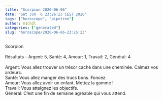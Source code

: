 ```yaml
---
title: "Scorpion 2020-06-06"
date: "Sat Jun  6 23:26:23 CEST 2020"
tags: ["horoscope", "pipotron"]
author: m1ch3l
categories: ["generated"]
slug: "horoscope/2020-06-06-23:26:23"
---
```


Scorpion<br>
<br>
Résultats - Argent: 5, Santé: 4, Amour: 1, Travail: 2, Général: 4<br>
<br>
Argent:  Vous allez trouver un trésor caché dans une cheminée. Calmez vos ardeurs.<br>
Santé:   Vous allez manger des trucs bons. Foncez.<br>
Amour:   Vous allez avoir un enfant. Mettez la gomme !<br>
Travail: Vous atteignez les objectifs. <br>
Général: C’est une fin de semaine agréable qui vous attend.<br>
